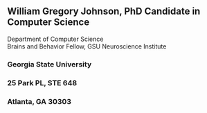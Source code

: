 ## William Gregory Johnson, PhD Candidate in Computer Science
Department of Computer Science </br>
Brains and Behavior Fellow, GSU Neuroscience Institute
### Georgia State University
### 25 Park PL, STE 648
### Atlanta, GA 30303
